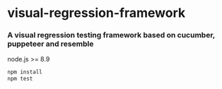 # visual-regression-framework
### A visual regression testing framework based on cucumber, puppeteer and resemble
node.js >= 8.9
```bash
npm install
npm test
```
